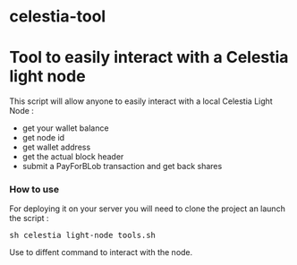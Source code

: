 # celestia-tool
<h1>Tool to easily interact with a Celestia light node</h1>

This script will allow anyone to easily interact with a local Celestia Light Node :
- get your wallet balance
- get node id
- get wallet address
- get the actual block header
- submit a PayForBLob transaction and get back shares

<h3>How to use</h3>
For deploying it on your server you will need to clone the project an launch the script : 

<pre>sh celestia_light-node_tools.sh</pre>

Use to diffent command to interact with the node.


